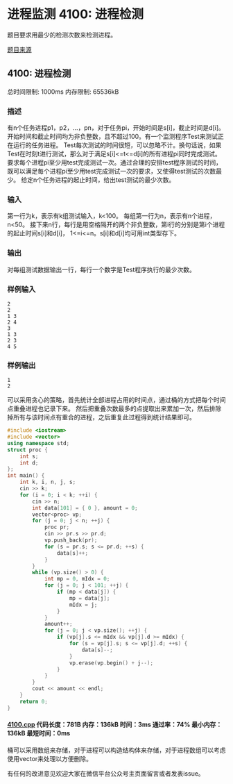 # 进程监测 4100: 进程检测

题目要求用最少的检测次数来检测进程。

[题目来源](http://bailian.openjudge.cn/practice/4100/)

## 4100: 进程检测

总时间限制: 1000ms    内存限制: 65536kB

### 描述

有n个任务进程p1，p2，…，pn，对于任务pi，开始时间是s[i]，截止时间是d[i]。
开始时间和截止时间均为非负整数，且不超过100。有一个监测程序Test来测试正在运行的任务进程。
Test每次测试的时间很短，可以忽略不计。换句话说，如果Test在时刻t进行测试，那么对于满足s[i]<=t<=d[i]的所有进程pi同时完成测试。
要求每个进程pi至少用test完成测试一次。通过合理的安排test程序测试的时间，既可以满足每个进程pi至少用test完成测试一次的要求，又使得test测试的次数最少。
给定n个任务进程的起止时间，给出test测试的最少次数。

### 输入

第一行为k，表示有k组测试输入，k<100。
每组第一行为n，表示有n个进程，n<50。
接下来n行，每行是用空格隔开的两个非负整数，第i行的分别是第i个进程的起止时间s[i]和d[i]， 1<=i<=n。s[i]和d[i]均可用int类型存下。

### 输出

对每组测试数据输出一行，每行一个数字是Test程序执行的最少次数。

### 样例输入
```
2
2
1 3
2 4
3
1 3
2 3
4 5
```
### 样例输出
```
1
2
```
可以采用贪心的策略，首先统计全部进程占用的时间点，通过桶的方式把每个时间点重叠进程也记录下来。
然后把重叠次数最多的点提取出来累加一次，然后排除掉所有与该时间点有重合的进程，之后重复此过程得到统计结果即可。
```cpp
#include <iostream>
#include <vector>
using namespace std;
struct proc {
	int s;
	int d;
};
int main() {
	int k, i, n, j, s;
	cin >> k;
	for (i = 0; i < k; ++i) {
		cin >> n;
		int data[101] = { 0 }, amount = 0;
		vector<proc> vp;
		for (j = 0; j < n; ++j) {
			proc pr;
			cin >> pr.s >> pr.d;
			vp.push_back(pr);
			for (s = pr.s; s <= pr.d; ++s) {
				data[s]++;
			}
		}
		while (vp.size() > 0) {
			int mp = 0, mIdx = 0;
			for (j = 0; j < 101; ++j) {
				if (mp < data[j]) {
					mp = data[j];
					mIdx = j;
				}
			}
			amount++;
			for (j = 0; j < vp.size(); ++j) {
				if (vp[j].s <= mIdx && vp[j].d >= mIdx) {
					for (s = vp[j].s; s <= vp[j].d; ++s) {
						data[s]--;
					}
					vp.erase(vp.begin() + j--);
				}
			}
		}
		cout << amount << endl;
	}
	return 0;
}
```
#### [4100.cpp](/Code/4100-4199/4100.cpp) 代码长度：781B 内存：136kB 时间：3ms 通过率：74% 最小内存：136kB  最短时间：0ms

桶可以采用数组来存储，对于进程可以构造结构体来存储，对于进程数组可以考虑使用vector来处理以方便删除。

有任何的改进意见欢迎大家在微信平台公众号主页面留言或者发表issue。
